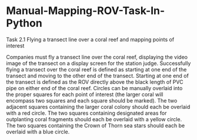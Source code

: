 # Manual-Mapping-ROV-Task-In-Python 
Task 2.1 Flying a transect line over a coral reef and mapping points of interest

Companies must fly a transect line over the coral reef, displaying the video image of the transect on a 
display screen for the station judge. Successfully flying a transect over the coral reef is defined as 
starting at one end of the transect and moving to the other end of the transect. Starting at one end of 
the transect is defined as the ROV directly above the black length of PVC pipe on either end of the coral 
reef.
Circles can be manually overlaid into the proper squares 
for each point of interest (the larger coral will encompass two squares and each square should be 
marked). The two adjacent squares containing the larger coral colony should each be overlaid with a red 
circle. The two squares containing designated areas for outplanting coral fragments should each be 
overlaid with a yellow circle. The two squares containing the Crown of Thorn sea stars should each be 
overlaid with a blue circle.
